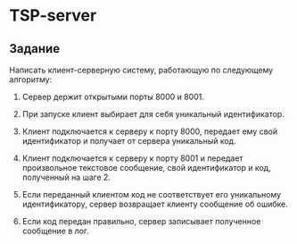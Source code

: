 # TSP-server
## Задание
Написать клиент-серверную систему, работающую по следующему алгоритму:

1. Сервер держит открытыми порты 8000 и 8001.

2. При запуске клиент выбирает для себя уникальный идентификатор.

3. Клиент подключается к серверу к порту 8000, передает ему свой идентификатор и получает от сервера уникальный код.

4. Клиент подключается к серверу к порту 8001 и передает произвольное текстовое сообщение, свой идентификатор и код, полученный на шаге 2.

5. Если переданный клиентом код не соответствует его уникальному идентификатору, сервер возвращает клиенту сообщение об ошибке.

6. Если код передан правильно, сервер записывает полученное сообщение в лог.
